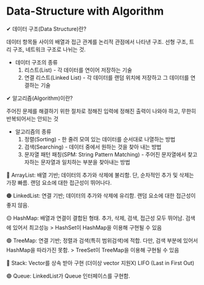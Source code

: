 # Data-Structure with Algorithm 

✔ 데이터 구조(Data Structure)란?

  데이터 항목들 사이의 배열과 접근 관계를 논리적 관점에서 나타낸 구조. 선형 구조, 트리 구조, 네트워크 구조로 나뉘는 것.
  
  * 데이터 구조의 종류
    1) 리스트(List) - 각 데이터를 연이어 저장하는 기술
    2) 연결 리스트(Linked List) - 각 데이터를 랜덤 위치에 저장하고 그 데이터를 연결하는 기술 

✔ 알고리즘(Algorithm)이란?
  
  주어진 문제를 해결하기 위한 절차로 정해진 입력에 정해진 출력이 나와야 하고, 무한히 반복되어서는 안되는 것
  
  * 알고리즘의 종류
    1) 정렬(Sorting) - 한 줄려 모여 있는 데이터를 순서대로 나열하는 방법
    2) 검색(Searching) - 데이터 중에서 원하는 것을 찾아 내는 방법
    3) 문자열 패턴 패칭(SPM: String Pattern Matching) - 주어진 문자열에서 찾고자하는 문자열과 일치하는 부분을 찾아내는 방법

  
🔴 ArrayList: 배열 기반; 데이터의 추가와 삭제에 불리함. 단, 순차적인 추가 및 삭제는 가장 빠름. 랜덤 요소에 대한 접근성이 뛰어나다.

🟠 LinkedList: 연결 기반; 데이터의 추가와 삭제에 유리함. 랜덤 요소에 대한 접근성이 좋지 않음.

🟡 HashMap: 배열과 연결이 결합된 형태. 추가, 삭제, 검색, 접근성 모두 뛰어남. 검색에 있어서 최고성능 > HashSet이 HashMap을 이용해 구현될 수 있음

🟢 TreeMap: 연결 기반; 정렬과 검색(특히 범위검색)에 적합. 다만, 검색 부분에 있어서 HashMap을 따라가진 못함. > TreeSet이 TreeMap을 이용해 구현될 수 있음

🔵 Stack: Vector를 상속 받아 구현 (더이상 vector 지원X) LIFO (Last in First Out)

🟣 Queue: LinkedList가 Queue 인터페이스를 구현함.
